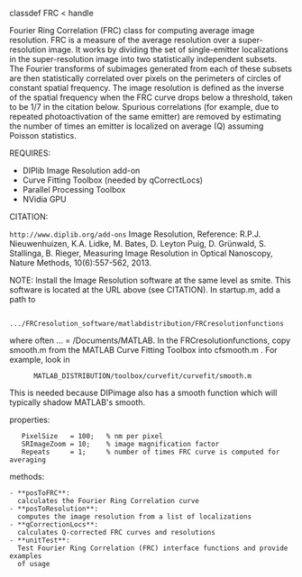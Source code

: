 classdef FRC < handle

Fourier Ring Correlation (FRC) class for computing average image resolution.
FRC is a measure of the average resolution over a super-resolution image.  It
works by dividing the set of single-emitter localizations in the
super-resolution image into two statistically independent subsets.  The
Fourier transforms of subimages generated from each of these subsets are then
statistically correlated over pixels on the perimeters of circles of constant
spatial frequency.  The image resolution is defined as the inverse of the
spatial frequency when the FRC curve drops below a threshold, taken to be
1/7 in the citation below.  Spurious correlations (for example, due to
repeated photoactivation of the same emitter) are removed by estimating the
number of times an emitter is localized on average (Q) assuming Poisson
statistics.

REQUIRES:
- DIPlib Image Resolution add-on
- Curve Fitting Toolbox (needed by qCorrectLocs)
- Parallel Processing Toolbox
- NVidia GPU

CITATION:

   ```http://www.diplib.org/add-ons```
   Image Resolution, Reference: R.P.J. Nieuwenhuizen, K.A. Lidke, M. Bates,
   D. Leyton Puig, D. Grünwald, S. Stallinga, B. Rieger, Measuring Image
   Resolution in Optical Nanoscopy, Nature Methods, 10(6):557-562, 2013.

NOTE:
   Install the Image Resolution software at the same level as smite.
   This software is located at the URL above (see CITATION).  In startup.m,
   add a path to
```
      .../FRCresolution_software/matlabdistribution/FRCresolutionfunctions
```
   where often ... = /Documents/MATLAB.  In the FRCresolutionfunctions, copy
   smooth.m from the MATLAB Curve Fitting Toolbox into cfsmooth.m .  For
   example, look in
```
      MATLAB_DISTRIBUTION/toolbox/curvefit/curvefit/smooth.m
```
   This is needed because DIPimage also has a smooth function which will
   typically shadow MATLAB's smooth. 

properties:
```
   PixelSize   = 100;   % nm per pixel
   SRImageZoom = 10;    % image magnification factor
   Repeats     = 1;     % number of times FRC curve is computed for averaging
```

methods:
```
- **posToFRC**:
  calculates the Fourier Ring Correlation curve
- **posToResolution**:
  computes the image resolution from a list of localizations
- **qCorrectionLocs**:
  calculates Q-corrected FRC curves and resolutions
- **unitTest**:
  Test Fourier Ring Correlation (FRC) interface functions and provide examples
  of usage
```
